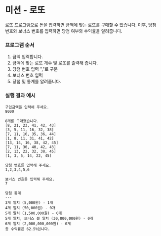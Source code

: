 # 미션 - 로또

로또 프로그램으로 돈을 입력하면 금액에 맞는 로또를 구매할 수 있습니다.
이후, 당첨 번호와 보너스 번호를 입력하면 당첨 여부와 수익률을 알려줍니다.

### 프로그램 순서
1. 금액 입력합니다.
2. 금액에 맞는 로또 개수 및 로또를 출력해 줍니다.
3. 당첨 번호 입력 ","로 구분
4. 보너스 번호 입력
5. 당첨 및 통계를 알려줍니다.

### 실행 결과 예시
```text
구입금액을 입력해 주세요.
8000

8개를 구매했습니다.
[8, 21, 23, 41, 42, 43]
[3, 5, 11, 16, 32, 38]
[7, 11, 16, 35, 36, 44]
[1, 8, 11, 31, 41, 42]
[13, 14, 16, 38, 42, 45]
[7, 11, 30, 40, 42, 43]
[2, 13, 22, 32, 38, 45]
[1, 3, 5, 14, 22, 45]

당첨 번호를 입력해 주세요.
1,2,3,4,5,6

보너스 번호를 입력해 주세요.
7

당첨 통계
---
3개 일치 (5,000원) - 1개
4개 일치 (50,000원) - 0개
5개 일치 (1,500,000원) - 0개
5개 일치, 보너스 볼 일치 (30,000,000원) - 0개
6개 일치 (2,000,000,000원) - 0개
총 수익률은 62.5%입니다.
```